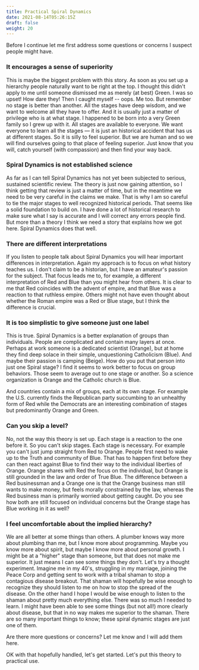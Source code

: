 ```yaml
---
title: Practical Spiral Dynamics
date: 2021-08-14T05:26:15Z
draft: false
weight: 20
---
```

Before I continue let me first address some questions or concerns I suspect people might have.

### It encourages a sense of superiority

This is maybe the biggest problem with this story. As soon as you set up a hierarchy people naturally want to be right at the top. I thought this didn't apply to me until someone dismissed me as merely (at best) Green. I was so upset! How dare they! Then I caught myself -- oops. Me too. But remember no stage is better than another. All the stages have deep wisdom, and we want to welcome all they have to offer. And it is usually just a matter of privilege who is at what stage. I happened to be born into a very Green family so I grew up with it. All stages are available to everyone. We want everyone to learn all the stages — it is just an historical accident that has us at different stages. So it is silly to feel superior.  But we are human and so we will find ourselves going to that place of feeling superior. Just know that you will, catch yourself (with compassion) and then find your way back.

### Spiral Dynamics is not established science

As far as I can tell Spiral Dynamics has not yet been subjected to serious, sustained scientific review. The theory is just now gaining attention, so I think getting that review is just a matter of time, but in the meantime we need to be very careful in the claims we make. That is why I am so careful to tie the major stages to well recognized historical periods. That seems like a solid foundation to build on. I have done a lot of historical research to make sure what I say is accurate and I will correct any errors people find. But more than a theory I think we need a story that explains how we got here. Spiral Dynamics does that well.

### There are different interpretations

If you listen to people talk about Spiral Dynamics you will hear important differences in interpretation. Again my approach is to focus on what history teaches us. I don't claim to be a historian, but I have an amateur's passion for the subject. That focus leads me to, for example, a different interpretation of Red and Blue than you might hear from others. It is clear to me that Red coincides with the advent of empire, and that Blue was a reaction to that ruthless empire. Others might not have even thought about whether the Roman empire was a Red or Blue stage, but I think the difference is crucial.

### It is too simplistic to give someone just one label

This is true. Spiral Dynamics is a better explanation of groups than individuals. People are complicated and contain many layers at once. Perhaps at work someone is a dedicated scientist (Orange), but at home they find deep solace in their simple, unquestioning Catholicism (Blue). And maybe their passion is camping (Beige). How do you put that person into just one Spiral stage? I find it seems to work better to focus on group behaviors. Those seem to average out to one stage or another. So a science organization is Orange and the Catholic church is Blue.

And countries contain a mix of groups, each at its own stage. For example the U.S. currently finds the Republican party succumbing to an unhealthy form of Red while the Democrats are an interesting combination of stages but predominantly Orange and Green.

### Can you skip a level?

No, not the way this theory is set up. Each stage is a reaction to the one before it. So you can't skip stages. Each stage is necessary. For example you can't just jump straight from Red to Orange. People first need to wake up to the Truth and community of Blue. That has to happen first before they can then react against Blue to find their way to the individual liberties of Orange. Orange shares with Red the focus on the individual, but Orange is still grounded in the law and order of True Blue. The difference between a Red businessman and a Orange one is that the Orange business man still wants to make money, but feels morally constrained by the law, whereas the Red business man is primarily worried about getting caught. Do you see how both are still focused on individual concerns but the Orange stage has Blue working in it as well?

### I feel uncomfortable about the implied hierarchy? 

We are all better at some things than others. A plumber knows way more about plumbing than me, but I know more about programming. Maybe you know more about spirit, but maybe I know more about personal growth. I might be at a "higher" stage than someone, but that does not make me superior. It just means I can see some things they don't. Let's try a thought experiment. Imagine me in my 40's, struggling in my marriage, joining the Peace Corp and getting sent to work with a tribal shaman to stop a contagious disease breakout. That shaman will hopefully be wise enough to recognize they should listen to me on how to stop the spread of the disease. On the other hand I hope I would be wise enough to listen to the shaman about pretty much everything else. There was so much I needed to learn. I might have been able to see some things (but not all!) more clearly about disease, but that in no way makes me superior to the shaman. There are so many important things to know; these spiral dynamic stages are just one of them.

Are there more questions or concerns? Let me know and I will add them here.

OK with that hopefully handled, let's get started. Let's put this theory to practical use.
